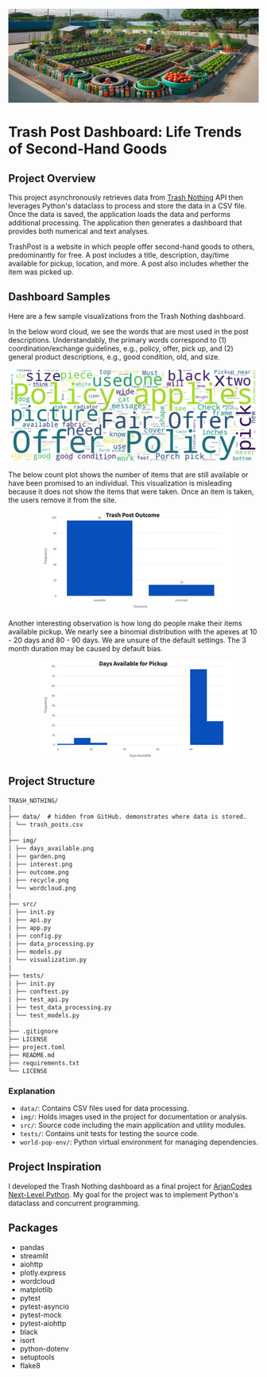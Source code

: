 ![Garden created from trash](img/garden.png)

# Trash Post Dashboard: Life Trends of Second-Hand Goods

## Project Overview
This project asynchronously retrieves data from [Trash Nothing](https://trashnothing.com/beta/browse?r=logo) API then leverages Python's dataclass
to process and store the data in a CSV file. Once the data is saved, the application loads the data and performs additional processing. The 
application then generates a dashboard that provides both numerical and text analyses.

TrashPost is a website in which people offer second-hand goods to others, predominantly for free. A post includes a title, description, day/time available for pickup, location, and more. A post also includes whether the item was picked up.

## Dashboard Samples

Here are a few sample visualizations from the Trash Nothing dashboard.

In the below word cloud, we see the words that are most used in the post descriptions. Understandably, the primary words correspond to (1) coordination/exchange guidelines, e.g., policy, offer, pick up, and (2) general product descriptions, e.g., good condition, old, and size.

<p align="center">
    <img src="img/wordcloud.png" alt="Posts Description Word Cloud">
</p>


The below count plot shows the number of items that are still available or have been promised to an individual. This visualization is misleading because it does not show the items that were taken. Once an item is taken, the users remove it from the site.


<p align="center">
    <img src="img/outcome.png" alt="Outcome Distribution">
</p>


Another interesting observation is how long do people make their items available pickup. We nearly see a binomial distribution with the apexes at 10 - 20 days and 80 - 90 days. We are unsure of the default settings. The 3 month duration may be caused by default bias.


<p align="center">
    <img src="img/days_available.png" alt="Days Available">
</p>


## Project Structure

```
TRASH_NOTHING/
│
├── data/  # hidden from GitHub. demonstrates where data is stored.
│ └── trash_posts.csv
│
├── img/
│ ├── days_available.png
│ ├── garden.png
│ ├── interest.png
│ ├── outcome.png
│ ├── recycle.png
│ └── wordcloud.png
│
├── src/
│ ├── init.py
│ ├── api.py
│ ├── app.py
│ ├── config.py
│ ├── data_processing.py
│ ├── models.py
│ └── visualization.py
│
├── tests/
│ ├── init.py
│ ├── conftest.py
│ ├── test_api.py
│ ├── test_data_processing.py
│ └── test_models.py
│
├── .gitignore
├── LICENSE
├── project.toml
├── README.md
├── requirements.txt
└── LICENSE

```
### Explanation

- `data/`: Contains CSV files used for data processing.
- `img/`: Holds images used in the project for documentation or analysis.
- `src/`: Source code including the main application and utility modules.
- `tests/`: Contains unit tests for testing the source code.
- `world-pop-env/`: Python virtual environment for managing dependencies.

## Project Inspiration
I developed the Trash Nothing dashboard as a final project for [ArjanCodes Next-Level Python](https://www.arjancodes.com/courses/nlp/). My goal for the project was to implement Python's dataclass and concurrent programming.

## Packages
- pandas
- streamlit
- aiohttp
- plotly.express
- wordcloud
- matplotlib
- pytest
- pytest-asyncio
- pytest-mock
- pytest-aiohttp
- black
- isort
- python-dotenv
- setuptools
- flake8

